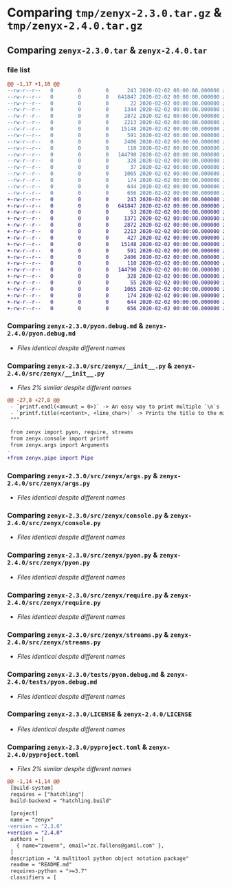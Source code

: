 # Comparing `tmp/zenyx-2.3.0.tar.gz` & `tmp/zenyx-2.4.0.tar.gz`

## Comparing `zenyx-2.3.0.tar` & `zenyx-2.4.0.tar`

### file list

```diff
@@ -1,17 +1,18 @@
--rw-r--r--   0        0        0      243 2020-02-02 00:00:00.000000 zenyx-2.3.0/.editorconfig
--rw-r--r--   0        0        0   641847 2020-02-02 00:00:00.000000 zenyx-2.3.0/pyon.debug.md
--rw-r--r--   0        0        0       22 2020-02-02 00:00:00.000000 zenyx-2.3.0/requirements.txt
--rw-r--r--   0        0        0     1344 2020-02-02 00:00:00.000000 zenyx-2.3.0/src/zenyx/__init__.py
--rw-r--r--   0        0        0     2872 2020-02-02 00:00:00.000000 zenyx-2.3.0/src/zenyx/args.py
--rw-r--r--   0        0        0     2213 2020-02-02 00:00:00.000000 zenyx-2.3.0/src/zenyx/console.py
--rw-r--r--   0        0        0    15148 2020-02-02 00:00:00.000000 zenyx-2.3.0/src/zenyx/pyon.py
--rw-r--r--   0        0        0      591 2020-02-02 00:00:00.000000 zenyx-2.3.0/src/zenyx/require.py
--rw-r--r--   0        0        0     2406 2020-02-02 00:00:00.000000 zenyx-2.3.0/src/zenyx/streams.py
--rw-r--r--   0        0        0      110 2020-02-02 00:00:00.000000 zenyx-2.3.0/tests/databank.py
--rw-r--r--   0        0        0   144790 2020-02-02 00:00:00.000000 zenyx-2.3.0/tests/pyon.debug.md
--rw-r--r--   0        0        0      328 2020-02-02 00:00:00.000000 zenyx-2.3.0/tests/test_main.py
--rw-r--r--   0        0        0       37 2020-02-02 00:00:00.000000 zenyx-2.3.0/.gitignore
--rw-r--r--   0        0        0     1065 2020-02-02 00:00:00.000000 zenyx-2.3.0/LICENSE
--rw-r--r--   0        0        0      174 2020-02-02 00:00:00.000000 zenyx-2.3.0/README.md
--rw-r--r--   0        0        0      644 2020-02-02 00:00:00.000000 zenyx-2.3.0/pyproject.toml
--rw-r--r--   0        0        0      656 2020-02-02 00:00:00.000000 zenyx-2.3.0/PKG-INFO
+-rw-r--r--   0        0        0      243 2020-02-02 00:00:00.000000 zenyx-2.4.0/.editorconfig
+-rw-r--r--   0        0        0   641847 2020-02-02 00:00:00.000000 zenyx-2.4.0/pyon.debug.md
+-rw-r--r--   0        0        0       53 2020-02-02 00:00:00.000000 zenyx-2.4.0/requirements.txt
+-rw-r--r--   0        0        0     1371 2020-02-02 00:00:00.000000 zenyx-2.4.0/src/zenyx/__init__.py
+-rw-r--r--   0        0        0     2872 2020-02-02 00:00:00.000000 zenyx-2.4.0/src/zenyx/args.py
+-rw-r--r--   0        0        0     2213 2020-02-02 00:00:00.000000 zenyx-2.4.0/src/zenyx/console.py
+-rw-r--r--   0        0        0      427 2020-02-02 00:00:00.000000 zenyx-2.4.0/src/zenyx/pipe.py
+-rw-r--r--   0        0        0    15148 2020-02-02 00:00:00.000000 zenyx-2.4.0/src/zenyx/pyon.py
+-rw-r--r--   0        0        0      591 2020-02-02 00:00:00.000000 zenyx-2.4.0/src/zenyx/require.py
+-rw-r--r--   0        0        0     2406 2020-02-02 00:00:00.000000 zenyx-2.4.0/src/zenyx/streams.py
+-rw-r--r--   0        0        0      110 2020-02-02 00:00:00.000000 zenyx-2.4.0/tests/databank.py
+-rw-r--r--   0        0        0   144790 2020-02-02 00:00:00.000000 zenyx-2.4.0/tests/pyon.debug.md
+-rw-r--r--   0        0        0      328 2020-02-02 00:00:00.000000 zenyx-2.4.0/tests/test_main.py
+-rw-r--r--   0        0        0       55 2020-02-02 00:00:00.000000 zenyx-2.4.0/.gitignore
+-rw-r--r--   0        0        0     1065 2020-02-02 00:00:00.000000 zenyx-2.4.0/LICENSE
+-rw-r--r--   0        0        0      174 2020-02-02 00:00:00.000000 zenyx-2.4.0/README.md
+-rw-r--r--   0        0        0      644 2020-02-02 00:00:00.000000 zenyx-2.4.0/pyproject.toml
+-rw-r--r--   0        0        0      656 2020-02-02 00:00:00.000000 zenyx-2.4.0/PKG-INFO
```

### Comparing `zenyx-2.3.0/pyon.debug.md` & `zenyx-2.4.0/pyon.debug.md`

 * *Files identical despite different names*

### Comparing `zenyx-2.3.0/src/zenyx/__init__.py` & `zenyx-2.4.0/src/zenyx/__init__.py`

 * *Files 2% similar despite different names*

```diff
@@ -27,8 +27,8 @@
 - `printf.endl(<amount = 0>)` -> An easy way to print multiple `\n`s
 - `printf.title(<content>, <line_char>)` -> Prints the title to the middle of the console using the line_char as the spacing chartacter
 """
 
 from zenyx import pyon, require, streams
 from zenyx.console import printf
 from zenyx.args import Arguments
-
+from zenyx.pipe import Pipe
```

### Comparing `zenyx-2.3.0/src/zenyx/args.py` & `zenyx-2.4.0/src/zenyx/args.py`

 * *Files identical despite different names*

### Comparing `zenyx-2.3.0/src/zenyx/console.py` & `zenyx-2.4.0/src/zenyx/console.py`

 * *Files identical despite different names*

### Comparing `zenyx-2.3.0/src/zenyx/pyon.py` & `zenyx-2.4.0/src/zenyx/pyon.py`

 * *Files identical despite different names*

### Comparing `zenyx-2.3.0/src/zenyx/require.py` & `zenyx-2.4.0/src/zenyx/require.py`

 * *Files identical despite different names*

### Comparing `zenyx-2.3.0/src/zenyx/streams.py` & `zenyx-2.4.0/src/zenyx/streams.py`

 * *Files identical despite different names*

### Comparing `zenyx-2.3.0/tests/pyon.debug.md` & `zenyx-2.4.0/tests/pyon.debug.md`

 * *Files identical despite different names*

### Comparing `zenyx-2.3.0/LICENSE` & `zenyx-2.4.0/LICENSE`

 * *Files identical despite different names*

### Comparing `zenyx-2.3.0/pyproject.toml` & `zenyx-2.4.0/pyproject.toml`

 * *Files 2% similar despite different names*

```diff
@@ -1,14 +1,14 @@
 [build-system]
 requires = ["hatchling"]
 build-backend = "hatchling.build"
 
 [project]
 name = "zenyx"
-version = "2.3.0"
+version = "2.4.0"
 authors = [
   { name="zewenn", email="zc.fallens@gamil.com" },
 ]
 description = "A multitool python object notation package"
 readme = "README.md"
 requires-python = ">=3.7"
 classifiers = [
```

